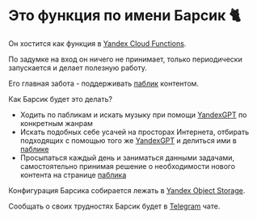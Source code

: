 # Это функция по имени Барсик 🐈

Он хостится как функция в [Yandex Cloud Functions](https://yandex.cloud/ru/docs/functions/).

По задумке на вход он ничего не принимает, только периодически запускается 
и делает полезную работу. 

Его главная забота - поддерживать [паблик](https://vk.com/kittiesnemo) контентом.

Как Барсик будет это делать?

- Ходить по пабликам и искать музыку при помощи [YandexGPT](https://yandex.cloud/ru/docs/foundation-models/) по конкретным жанрам
- Искать подобных себе усачей на просторах Интернета, отбирать подходящих с помощью того же [YandexGPT](https://yandex.cloud/ru/docs/foundation-models/) и делиться ими в [паблике](https://vk.com/kittiesnemo) 
- Просыпаться каждый день и заниматься данными задачами, самостоятельно принимая решение о необходимости нового контента на странице [паблика](https://vk.com/kittiesnemo) 

Конфигурация Барсика собирается лежать в [Yandex Object Storage](https://yandex.cloud/en/services/storage).

Сообщать о своих трудностях Барсик будет в [Telegram](https://core.telegram.org/) чате.  